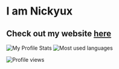 # I am Nickyux
## Check out my website [here](https://nickyux.com)

![My Profile Stats](https://github-readme-stats.vercel.app/api?username=nmsturcke&theme=midnight-purple&count_private=false&hide_border=true&line_height=20)
![Most used languages](https://github-readme-stats.vercel.app/api/top-langs?username=nmsturcke&layout=compact&theme=midnight-purple&count_private=false&hide_border=true)

![Profile views](https://nocache.advaith.workers.dev/?url=https://gpvc.arturio.dev/nmsturcke)